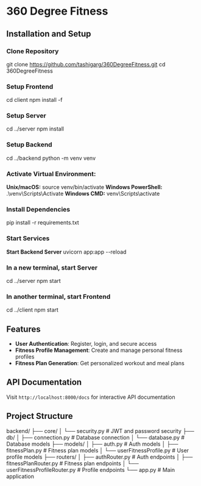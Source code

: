 # 360 Degree Fitness

## Installation and Setup

### **Clone Repository**
git clone https://github.com/tashigarg/360DegreeFitness.git
cd 360DegreeFitness

### **Setup Frontend**
cd client
npm install -f

### **Setup Server**
cd ../server
npm install

### **Setup Backend**
cd ../backend
python -m venv venv

### **Activate Virtual Environment:**
**Unix/macOS:**
source venv/bin/activate
**Windows PowerShell:**
.\venv\Scripts\Activate
**Windows CMD:**
venv\Scripts\activate

### **Install Dependencies**
pip install -r requirements.txt

### **Start Services**
**Start Backend Server**
uvicorn app:app --reload

### **In a new terminal, start Server**
cd ../server
npm start

### **In another terminal, start Frontend**
cd ../client
npm start

## Features

- **User Authentication**: Register, login, and secure access
- **Fitness Profile Management**: Create and manage personal fitness profiles
- **Fitness Plan Generation**: Get personalized workout and meal plans

## API Documentation

Visit `http://localhost:8000/docs` for interactive API documentation

## Project Structure

backend/
├── core/
│   └── security.py         # JWT and password security
├── db/
│   ├── connection.py       # Database connection
│   └── database.py        # Database models
├── models/
│   ├── auth.py            # Auth models
│   ├── fitnessPlan.py     # Fitness plan models
│   └── userFitnessProfile.py  # User profile models
├── routers/
│   ├── authRouter.py      # Auth endpoints
│   ├── fitnessPlanRouter.py  # Fitness plan endpoints
│   └── userFitnessProfileRouter.py  # Profile endpoints
└── app.py                 # Main application